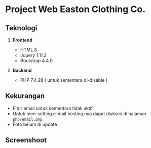 # Project Web Easton Clothing Co.

## Teknologi
1. **Frontend**
    - HTML 5
    - Jquery 1.11.3
    - Bootstrap 4.4.0

2. **Backend**
    - PHP 7.4.28 ( untuk sementara di-disable )

## Kekurangan
- Fitur email untuk sementara tidak aktif.
- Untuk men-setting e-mail hosting nya dapat diakses di halaman `php/email.php`
- Foto belum di update

## Screenshoot